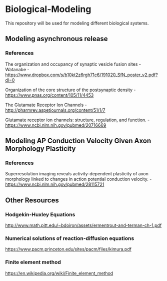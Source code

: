 # Biological-Modeling
This repository will be used for modeling different biological systems.

## Modeling asynchronous release

### References
The organization and occupancy of synaptic vesicle fusion sites - Watanabe - https://www.dropbox.com/s/b10kt2z6rgh71c6/191020_SfN_poster_v2.pdf?dl=0

Organization of the core structure of the postsynaptic density - https://www.pnas.org/content/105/11/4453

The Glutamate Receptor Ion Channels - http://pharmrev.aspetjournals.org/content/51/1/7

Glutamate receptor ion channels: structure, regulation, and function. - https://www.ncbi.nlm.nih.gov/pubmed/20716669

## Modeling AP Conduction Velocity Given Axon Morphology Plasticity

### References
Superresolution imaging reveals activity-dependent plasticity of axon morphology linked to changes in action potential conduction velocity. - https://www.ncbi.nlm.nih.gov/pubmed/28115721

## Other Resources
### Hodgekin-Huxley Equations
http://www.math.pitt.edu/~bdoiron/assets/ermentrout-and-terman-ch-1.pdf

### Numerical solutions of reaction-diffusion equations
https://www.pacm.princeton.edu/sites/pacm/files/kimura.pdf

### Finite element method
https://en.wikipedia.org/wiki/Finite_element_method
